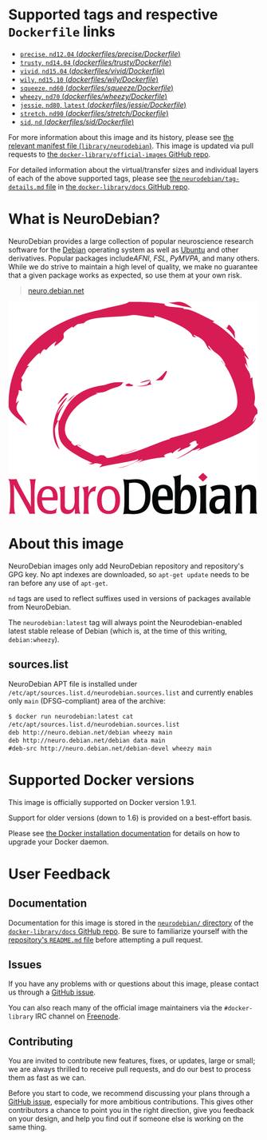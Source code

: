 # Supported tags and respective `Dockerfile` links

-	[`precise`, `nd12.04` (*dockerfiles/precise/Dockerfile*)](https://github.com/neurodebian/dockerfiles/blob/dc947232d6c7bf67d1dba642fdb1234fbaa95ab7/dockerfiles/precise/Dockerfile)
-	[`trusty`, `nd14.04` (*dockerfiles/trusty/Dockerfile*)](https://github.com/neurodebian/dockerfiles/blob/dc947232d6c7bf67d1dba642fdb1234fbaa95ab7/dockerfiles/trusty/Dockerfile)
-	[`vivid`, `nd15.04` (*dockerfiles/vivid/Dockerfile*)](https://github.com/neurodebian/dockerfiles/blob/dc947232d6c7bf67d1dba642fdb1234fbaa95ab7/dockerfiles/vivid/Dockerfile)
-	[`wily`, `nd15.10` (*dockerfiles/wily/Dockerfile*)](https://github.com/neurodebian/dockerfiles/blob/dc947232d6c7bf67d1dba642fdb1234fbaa95ab7/dockerfiles/wily/Dockerfile)
-	[`squeeze`, `nd60` (*dockerfiles/squeeze/Dockerfile*)](https://github.com/neurodebian/dockerfiles/blob/dc947232d6c7bf67d1dba642fdb1234fbaa95ab7/dockerfiles/squeeze/Dockerfile)
-	[`wheezy`, `nd70` (*dockerfiles/wheezy/Dockerfile*)](https://github.com/neurodebian/dockerfiles/blob/dc947232d6c7bf67d1dba642fdb1234fbaa95ab7/dockerfiles/wheezy/Dockerfile)
-	[`jessie`, `nd80`, `latest` (*dockerfiles/jessie/Dockerfile*)](https://github.com/neurodebian/dockerfiles/blob/dc947232d6c7bf67d1dba642fdb1234fbaa95ab7/dockerfiles/jessie/Dockerfile)
-	[`stretch`, `nd90` (*dockerfiles/stretch/Dockerfile*)](https://github.com/neurodebian/dockerfiles/blob/dc947232d6c7bf67d1dba642fdb1234fbaa95ab7/dockerfiles/stretch/Dockerfile)
-	[`sid`, `nd` (*dockerfiles/sid/Dockerfile*)](https://github.com/neurodebian/dockerfiles/blob/dc947232d6c7bf67d1dba642fdb1234fbaa95ab7/dockerfiles/sid/Dockerfile)

For more information about this image and its history, please see [the relevant manifest file (`library/neurodebian`)](https://github.com/docker-library/official-images/blob/master/library/neurodebian). This image is updated via pull requests to [the `docker-library/official-images` GitHub repo](https://github.com/docker-library/official-images).

For detailed information about the virtual/transfer sizes and individual layers of each of the above supported tags, please see [the `neurodebian/tag-details.md` file](https://github.com/docker-library/docs/blob/master/neurodebian/tag-details.md) in [the `docker-library/docs` GitHub repo](https://github.com/docker-library/docs).

# What is NeuroDebian?

NeuroDebian provides a large collection of popular neuroscience research software for the [Debian](http://www.debian.org) operating system as well as [Ubuntu](http://www.ubuntu.com) and other derivatives. Popular packages include*AFNI*, *FSL*, *PyMVPA*, and many others. While we do strive to maintain a high level of quality, we make no guarantee that a given package works as expected, so use them at your own risk.

> [neuro.debian.net](http://neuro.debian.net/)

![logo](https://raw.githubusercontent.com/docker-library/docs/master/neurodebian/logo.png)

# About this image

NeuroDebian images only add NeuroDebian repository and repository's GPG key. No apt indexes are downloaded, so `apt-get update` needs to be ran before any use of `apt-get`.

`nd` tags are used to reflect suffixes used in versions of packages available from NeuroDebian.

The `neurodebian:latest` tag will always point the Neurodebian-enabled latest stable release of Debian (which is, at the time of this writing, `debian:wheezy`).

## sources.list

NeuroDebian APT file is installed under `/etc/apt/sources.list.d/neurodebian.sources.list` and currently enables only `main` (DFSG-compliant) area of the archive:

```console
$ docker run neurodebian:latest cat /etc/apt/sources.list.d/neurodebian.sources.list
deb http://neuro.debian.net/debian wheezy main
deb http://neuro.debian.net/debian data main
#deb-src http://neuro.debian.net/debian-devel wheezy main
```

# Supported Docker versions

This image is officially supported on Docker version 1.9.1.

Support for older versions (down to 1.6) is provided on a best-effort basis.

Please see [the Docker installation documentation](https://docs.docker.com/installation/) for details on how to upgrade your Docker daemon.

# User Feedback

## Documentation

Documentation for this image is stored in the [`neurodebian/` directory](https://github.com/docker-library/docs/tree/master/neurodebian) of the [`docker-library/docs` GitHub repo](https://github.com/docker-library/docs). Be sure to familiarize yourself with the [repository's `README.md` file](https://github.com/docker-library/docs/blob/master/README.md) before attempting a pull request.

## Issues

If you have any problems with or questions about this image, please contact us through a [GitHub issue](https://github.com/neurodebian/dockerfiles/issues).

You can also reach many of the official image maintainers via the `#docker-library` IRC channel on [Freenode](https://freenode.net).

## Contributing

You are invited to contribute new features, fixes, or updates, large or small; we are always thrilled to receive pull requests, and do our best to process them as fast as we can.

Before you start to code, we recommend discussing your plans through a [GitHub issue](https://github.com/neurodebian/dockerfiles/issues), especially for more ambitious contributions. This gives other contributors a chance to point you in the right direction, give you feedback on your design, and help you find out if someone else is working on the same thing.

